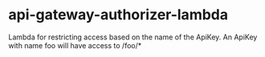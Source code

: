 # api-gateway-authorizer-lambda
Lambda for restricting access based on the name of the ApiKey. An ApiKey with name foo will have access to /foo/*
